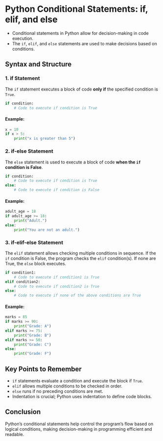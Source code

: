 # Python Conditional Statements: if, elif, and else

- Conditional statements in Python allow for decision-making in code execution. 
- The `if`, `elif`, and `else` statements are used to make decisions based on conditions.

## Syntax and Structure
### 1. **if Statement**
The `if` statement executes a block of code **only if** the specified condition is `True`.

```python
if condition:
    # Code to execute if condition is True
```

#### Example:
```python
x = 10
if x > 5:
    print("x is greater than 5")
```

### 2. **if-else Statement**
The `else` statement is used to execute a block of code **when the `if` condition is False**.

```python
if condition:
    # Code to execute if condition is True
else:
    # Code to execute if condition is False
```

#### Example:
```python
adult_age = 18
if adult_age >= 18:
    print("Adult.")
else:
    print("You are not an adult.")
```

### 3. **if-elif-else Statement**
The `elif` statement allows checking multiple conditions in sequence. If the `if` condition is False, the program checks the `elif` condition(s). If none are True, the `else` block executes.

```python
if condition1:
    # Code to execute if condition1 is True
elif condition2:
    # Code to execute if condition2 is True
else:
    # Code to execute if none of the above conditions are True
```

#### Example:
```python
marks = 85
if marks >= 90:
    print("Grade: A")
elif marks >= 75:
    print("Grade: B")
elif marks >= 50:
    print("Grade: C")
else:
    print("Grade: F")
```

## Key Points to Remember
- `if` statements evaluate a condition and execute the block if `True`.
- `elif` allows multiple conditions to be checked in order.
- `else` runs if no preceding conditions are met.
- Indentation is crucial; Python uses indentation to define code blocks.

## Conclusion
Python’s conditional statements help control the program’s flow based on logical conditions, making decision-making in programming efficient and readable.

